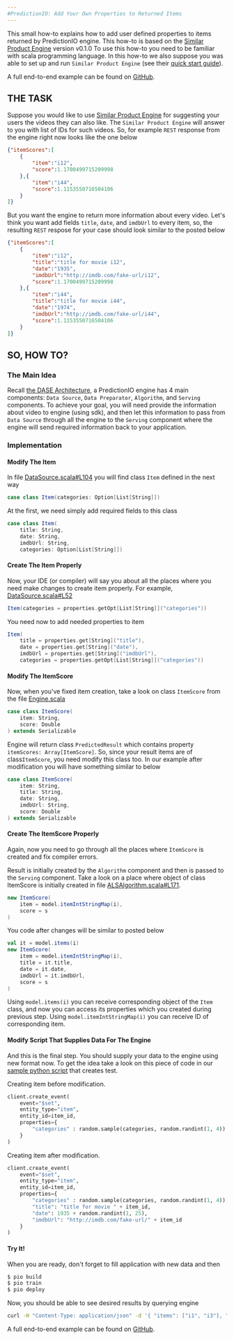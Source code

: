 ```yaml
---
#PredictionIO: Add Your Own Properties to Returned Items
---
```


This small how-to explains how to add user defined properties to items returned by PredictionIO engine.
This how-to is based on the [Similar Product Engine](http://docs.prediction.io/templates/similarproduct/quickstart/) version v0.1.0
To use this how-to you need to be familiar with scala programming language.
In this how-to we also suppose you was able to set up and run `Similar Product Engine` (see their [quick start guide](http://docs.prediction.io/templates/similarproduct/quickstart/)).

A full end-to-end example can be found on
[GitHub](https://github.com/PredictionIO/PredictionIO/tree/develop/examples/scala-parallel-similarproduct/add-and-return-item-properties).

## THE TASK

Suppose you would like to use [Similar Product Engine](http://docs.prediction.io/templates/similarproduct/quickstart/)
for suggesting your users the videos they can also like. The `Similar Product Engine` will answer to you
with list of IDs for such videos. So, for example `REST` response from the engine right now
looks like the one below
```json
{"itemScores":[
	{
		"item":"i12",
		"score":1.1700499715209998
	},{
		"item":"i44",
		"score":1.1153550716504106
	}
]}
```

But you want the engine to return more information about every video. Let's think you want add fields
`title`, `date`, and `imdbUrl` to every item, so, the resulting `REST` respose
for your case should look similar to the posted below
```json
{"itemScores":[
	{
		"item":"i12",
		"title":"title for movie i12",
		"date":"1935",
		"imdbUrl":"http://imdb.com/fake-url/i12",
		"score":1.1700499715209998
	},{
		"item":"i44",
		"title":"title for movie i44",
		"date":"1974",
		"imdbUrl":"http://imdb.com/fake-url/i44",
		"score":1.1153550716504106
	}
]}
```

## SO, HOW TO?

### The Main Idea

Recall [the DASE Architecture](http://docs.prediction.io/templates/similarproduct/dase/), a PredictionIO engine has
4 main components: `Data Source`, `Data Preparator`, `Algorithm`, and `Serving`
components. To achieve your goal, you will need provide the information about video to engine
(using sdk), and then let this information to pass from `Data Source` through all the engine
to the `Serving` component where the engine will send required information back to your application.

### Implementation

#### Modify The Item
In file [DataSource.scala#L104](https://github.com/PredictionIO/PredictionIO/blob/develop/examples/scala-parallel-similarproduct/add-and-return-item-properties/src/main/scala/DataSource.scala#L104)
you will find class `Item` defined in the next way
```scala
case class Item(categories: Option[List[String]])
```

At the first, we need simply add required fields to this class
```scala
case class Item(
	title: String,
	date: String,
	imdbUrl: String,
	categories: Option[List[String]])
```

#### Create The Item Properly
Now, your IDE (or compiler) will say you about all the places where you need make changes to create item
properly. For example, [DataSource.scala#L52](https://github.com/PredictionIO/PredictionIO/blob/develop/examples/scala-parallel-similarproduct/add-and-return-item-properties/src/main/scala/DataSource.scala#L52)
```scala
Item(categories = properties.getOpt[List[String]]("categories"))
```
You need now to add needed properties to item
```scala
Item(
	title = properties.get[String]("title"),
	date = properties.get[String]("date"),
	imdbUrl = properties.get[String]("imdbUrl"),
	categories = properties.getOpt[List[String]]("categories"))
```

#### Modify The ItemScore
Now, when you've fixed item creation, take a look on class `ItemScore` from the file [Engine.scala](https://github.com/PredictionIO/PredictionIO/blob/develop/examples/scala-parallel-similarproduct-multi/src/main/scala/Engine.scala)
```scala
case class ItemScore(
	item: String,
	score: Double
) extends Serializable
```
Engine will return class `PredictedResult` which contains property `itemScores: Array[ItemScore]`.
So, since your result items are of class`ItemScore`, you need modify this class too.
In our example after modification you will have something similar to below
```scala
case class ItemScore(
	item: String,
	title: String,
	date: String,
	imdbUrl: String,
	score: Double
) extends Serializable
```

#### Create The ItemScore Properly

Again, now you need to go through all the places where `ItemScore` is created and fix compiler errors.

Result is initially created by the `Algorithm` component and then is passed to the `Serving` component.
Take a look on a place where object of class ItemScore is initially created in file [ALSAlgorithm.scala#L171](https://github.com/PredictionIO/PredictionIO/blob/develop/examples/scala-parallel-similarproduct/add-and-return-item-properties/src/main/scala/ALSAlgorithm.scala#L171).
```scala
new ItemScore(
	item = model.itemIntStringMap(i),
	score = s
)
```
You code after changes will be similar to posted below
```scala
val it = model.items(i)
new ItemScore(
	item = model.itemIntStringMap(i),
	title = it.title,
	date = it.date,
	imdbUrl = it.imdbUrl,
	score = s
)
```
Using `model.items(i)` you can receive corresponding object of the `Item` class,
and now you can access its properties which you created during previous step.
Using `model.itemIntStringMap(i)` you can receive ID of corresponding item.

#### Modify Script That Supplies Data For The Engine
And this is the final step. You should supply your data to the engine using new format now.
To get the idea take a look on this piece of code in our [sample python script](https://github.com/PredictionIO/PredictionIO/blob/develop/examples/scala-parallel-similarproduct/add-and-return-item-properties/data/import_eventserver.py#L34) 
that creates test.

Creating item before modification.
```python
client.create_event(
	event="$set",
	entity_type="item",
	entity_id=item_id,
	properties={
		"categories" : random.sample(categories, random.randint(1, 4))
	}
)
```
Creating item after modification.
```python
client.create_event(
	event="$set",
	entity_type="item",
	entity_id=item_id,
	properties={
		"categories" : random.sample(categories, random.randint(1, 4)),
		"title": "title for movie " + item_id,
		"date": 1935 + random.randint(1, 25),
		"imdbUrl": "http://imdb.com/fake-url/" + item_id
	}
)
```

#### Try It!
When you are ready, don't forget to fill application with new data and then
```bash
$ pio build
$ pio train
$ pio deploy
```

Now, you should be able to see desired results by querying engine
```bash
curl -H "Content-Type: application/json" -d '{ "items": ["i1", "i3"], "num": 10}' http://localhost:8000/queries.json
```

A full end-to-end example can be found on
[GitHub](https://github.com/PredictionIO/PredictionIO/tree/develop/examples/scala-parallel-similarproduct/add-and-return-item-properties).